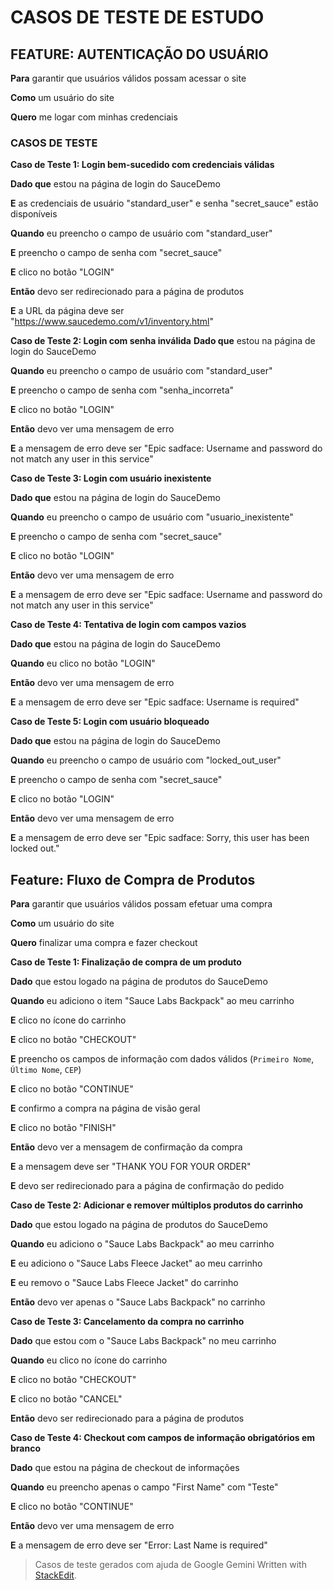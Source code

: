# CASOS DE TESTE DE ESTUDO #

## FEATURE: AUTENTICAÇÃO DO USUÁRIO ##
**Para** garantir que usuários válidos possam acessar o site

**Como** um usuário do site

**Quero** me logar com minhas credenciais


### CASOS DE TESTE
**Caso de Teste 1: Login bem-sucedido com credenciais válidas**

**Dado que** estou na página de login do SauceDemo

**E** as credenciais de usuário "standard_user" e senha "secret_sauce" estão disponíveis

**Quando** eu preencho o campo de usuário com "standard_user"

**E** preencho o campo de senha com "secret_sauce"

**E** clico no botão "LOGIN"

**Então** devo ser redirecionado para a página de produtos

**E** a URL da página deve ser "https://www.saucedemo.com/v1/inventory.html"

**Caso de Teste 2: Login com senha inválida**
**Dado que** estou na página de login do SauceDemo

**Quando** eu preencho o campo de usuário com "standard_user"

**E** preencho o campo de senha com "senha_incorreta"

**E** clico no botão "LOGIN"

**Então** devo ver uma mensagem de erro

**E** a mensagem de erro deve ser "Epic sadface: Username and password do not match any user in this service"

**Caso de Teste 3: Login com usuário inexistente**

**Dado que** estou na página de login do SauceDemo

**Quando** eu preencho o campo de usuário com "usuario_inexistente"

**E** preencho o campo de senha com "secret_sauce"

**E** clico no botão "LOGIN"

**Então** devo ver uma mensagem de erro

**E** a mensagem de erro deve ser "Epic sadface: Username and password do not match any user in this service"

**Caso de Teste 4: Tentativa de login com campos vazios**

**Dado que** estou na página de login do SauceDemo

**Quando** eu clico no botão "LOGIN"

**Então** devo ver uma mensagem de erro

**E** a mensagem de erro deve ser "Epic sadface: Username is required"

**Caso de Teste 5: Login com usuário bloqueado**

**Dado que** estou na página de login do SauceDemo

**Quando** eu preencho o campo de usuário com "locked_out_user"

**E** preencho o campo de senha com "secret_sauce"

**E** clico no botão "LOGIN"

**Então** devo ver uma mensagem de erro

**E** a mensagem de erro deve ser "Epic sadface: Sorry, this user has been locked out."

## Feature: Fluxo de Compra de Produtos

**Para** garantir que usuários válidos possam efetuar uma compra

**Como** um usuário do site

**Quero** finalizar uma compra e fazer checkout

**Caso de Teste 1: Finalização de compra de um produto** 

**Dado** que estou logado na página de produtos do SauceDemo 

**Quando** eu adiciono o item "Sauce Labs Backpack" ao meu carrinho 

**E** clico no ícone do carrinho 

**E** clico no botão "CHECKOUT" 

**E** preencho os campos de informação com dados válidos (`Primeiro Nome`, `Último Nome`, `CEP`) 

**E** clico no botão "CONTINUE" 

**E** confirmo a compra na página de visão geral 

**E** clico no botão "FINISH" 

**Então** devo ver a mensagem de confirmação da compra 

**E** a mensagem deve ser "THANK YOU FOR YOUR ORDER" 

**E** devo ser redirecionado para a página de confirmação do pedido

**Caso de Teste 2: Adicionar e remover múltiplos produtos do carrinho** 

**Dado** que estou logado na página de produtos do SauceDemo 

**Quando** eu adiciono o "Sauce Labs Backpack" ao meu carrinho 

**E** eu adiciono o "Sauce Labs Fleece Jacket" ao meu carrinho 

**E** eu removo o "Sauce Labs Fleece Jacket" do carrinho 

**Então** devo ver apenas o "Sauce Labs Backpack" no carrinho

**Caso de Teste 3: Cancelamento da compra no carrinho** 

**Dado** que estou com o "Sauce Labs Backpack" no meu carrinho 

**Quando** eu clico no ícone do carrinho 

**E** clico no botão "CHECKOUT" 

**E** clico no botão "CANCEL" 

**Então** devo ser redirecionado para a página de produtos


**Caso de Teste 4: Checkout com campos de informação obrigatórios em branco** 

**Dado** que estou na página de checkout de informações 

**Quando** eu preencho apenas o campo "First Name" com "Teste" 

**E** clico no botão "CONTINUE" 

**Então** devo ver uma mensagem de erro 

**E** a mensagem de erro deve ser "Error: Last Name is required"

 

>Casos de teste gerados com ajuda de Google Gemini
> Written with [StackEdit](https://stackedit.io/).
